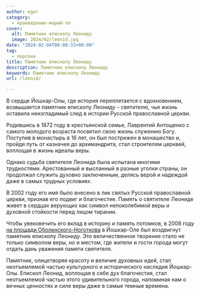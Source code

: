 ```yaml
---
author: egor
category:
  - краеведение-марий-эл
cover:
  alt: Памятник епископу Леониду
  image: 2024/02/leonid.jpg
date: "2024-02-04T09:00:33+00:00"
tag:
  - персона
title: Памятник епископу Леониду
description: Памятник епископу Леониду
keywords: Памятник епископу Леониду
url: /leonid/

---
```

В сердце Йошкар-Олы, где история переплетается с вдохновением, возвышается памятник епископу Леониду – святителю, чья жизнь оставила неизгладимый след в истории Русской православной церкви.

Родившись в 1872 году в крестьянской семье, Лаврентий Антощенко с самого молодого возраста посвятил свою жизнь служению Богу. Поступив в монастырь в 16 лет, он был пострижен в монашество и, пройдя путь от казначея до архимандрита, стал строителем церквей, воплощая в жизнь идеалы веры.

Однако судьба святителя Леонида была испытана многими трудностями. Арестованный и высланный в разные уголки страны, он продолжал служить духовно заключенным, делясь верой и надеждой даже в самых трудных условиях.

В 2002 году его имя было внесено в лик святых Русской православной церкви, признав его подвиг и благочестие. Память о святителе Леониде живет в сердцах верующих как символ непоколебимой веры и духовной стойкости перед лицом тирании.

Чтобы увековечить его вклад в историю и память потомков, в 2008 году [на площади Оболенского-Ноготкова](/nogotkov-obolenskij/) в Йошкар-Оле был воздвигнут памятник епископу Леониду. Это величественное творение стало не только символом веры, но и местом, где жители и гости города могут отдать дань уважения памяти святителя.

Памятник, олицетворяя красоту и величие духовных идей, стал неотъемлемой частью культурного и исторического наследия Йошкар-Олы. Епископ Леонид, воплощая в себе дух благочестия, стал неотъемлемой частью этого удивительного города, напоминая нам о вечных ценностях и силе веры даже в самые темные времена.
